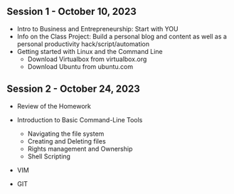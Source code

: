 ## Session 1 - October 10, 2023

- Intro to Business and Entrepreneurship: Start with YOU
- Info on the Class Project: Build a personal blog and content as well as a personal productivity hack/script/automation
- Getting started with Linux and the Command Line
    - Download Virtualbox from virtualbox.org
    - Download Ubuntu from ubuntu.com


## Session 2 - October 24, 2023

- Review of the Homework
- Introduction to Basic Command-Line Tools
    - Navigating the file system
    - Creating and Deleting files
    - Rights management and Ownership
    - Shell Scripting

- VIM
- GIT
